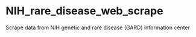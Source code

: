 # NIH_rare_disease_web_scrape
 Scrape data from NIH genetic and rare disease (GARD) information center
